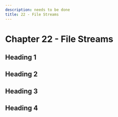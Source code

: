 ```yaml
---
description: needs to be done
title: 22 - File Streams
---
```


# Chapter 22 - File Streams

## Heading 1

## Heading 2

## Heading 3

## Heading 4
